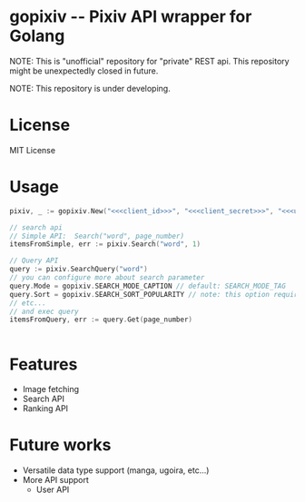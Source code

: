 # gopixiv -- Pixiv API wrapper for Golang

NOTE: This is "unofficial" repository for "private" REST api.  This repository might be unexpectedly closed in future.

NOTE: This repository is under developing.

# License

MIT License

# Usage

```go
pixiv, _ := gopixiv.New("<<<client_id>>>", "<<<client_secret>>>", "<<<username>>>", "<<<password>>>")

// search api
// Simple API:  Search("word", page_number)
itemsFromSimple, err := pixiv.Search("word", 1)

// Query API
query := pixiv.SearchQuery("word")
// you can configure more about search parameter
query.Mode = gopixiv.SEARCH_MODE_CAPTION // default: SEARCH_MODE_TAG
query.Sort = gopixiv.SEARCH_SORT_POPULARITY // note: this option required paid(premium) account. default: SEARCH_SORT_DATE
// etc...
// and exec query
itemsFromQuery, err := query.Get(page_number)



```


# Features

* Image fetching
* Search API
* Ranking API


# Future works

* Versatile data type support (manga, ugoira, etc...)
* More API support
  * User API
  
